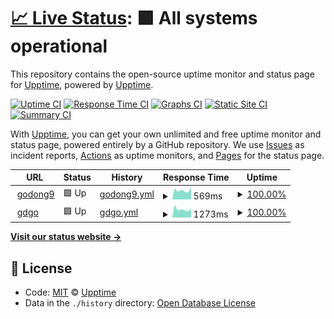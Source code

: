 # [📈 Live Status](https://demo.upptime.js.org): <!--live status--> **🟩 All systems operational**

This repository contains the open-source uptime monitor and status page for [Upptime](https://upptime.js.org), powered by [Upptime](https://github.com/upptime/upptime).

[![Uptime CI](https://github.com/koj-co/upptime/workflows/Uptime%20CI/badge.svg)](https://github.com/koj-co/upptime/actions?query=workflow%3A%22Uptime+CI%22)
[![Response Time CI](https://github.com/koj-co/upptime/workflows/Response%20Time%20CI/badge.svg)](https://github.com/koj-co/upptime/actions?query=workflow%3A%22Response+Time+CI%22)
[![Graphs CI](https://github.com/koj-co/upptime/workflows/Graphs%20CI/badge.svg)](https://github.com/koj-co/upptime/actions?query=workflow%3A%22Graphs+CI%22)
[![Static Site CI](https://github.com/koj-co/upptime/workflows/Static%20Site%20CI/badge.svg)](https://github.com/koj-co/upptime/actions?query=workflow%3A%22Static+Site+CI%22)
[![Summary CI](https://github.com/koj-co/upptime/workflows/Summary%20CI/badge.svg)](https://github.com/koj-co/upptime/actions?query=workflow%3A%22Summary+CI%22)

With [Upptime](https://upptime.js.org), you can get your own unlimited and free uptime monitor and status page, powered entirely by a GitHub repository. We use [Issues](https://github.com/upptime/upptime/issues) as incident reports, [Actions](https://github.com/upptime/upptime/actions) as uptime monitors, and [Pages](https://demo.upptime.js.org) for the status page.

<!--start: status pages-->
<!-- This summary is generated by Upptime (https://github.com/upptime/upptime) -->
<!-- Do not edit this manually, your changes will be overwritten -->
<!-- prettier-ignore -->
| URL | Status | History | Response Time | Uptime |
| --- | ------ | ------- | ------------- | ------ |
| <img alt="" src="https://favicons.githubusercontent.com/godong9.com" height="13"> [godong9](https://godong9.com) | 🟩 Up | [godong9.yml](https://github.com/godong9/gdgo/commits/master/history/godong9.yml) | <details><summary><img alt="Response time graph" src="./graphs/godong9/response-time-week.png" height="20"> 569ms</summary><br><a href="https://godong9.github.io/gdgo/history/godong9"><img alt="Response time 570" src="https://img.shields.io/endpoint?url=https%3A%2F%2Fraw.githubusercontent.com%2Fgodong9%2Fgdgo%2Fmaster%2Fapi%2Fgodong9%2Fresponse-time.json"></a><br><a href="https://godong9.github.io/gdgo/history/godong9"><img alt="24-hour response time 772" src="https://img.shields.io/endpoint?url=https%3A%2F%2Fraw.githubusercontent.com%2Fgodong9%2Fgdgo%2Fmaster%2Fapi%2Fgodong9%2Fresponse-time-day.json"></a><br><a href="https://godong9.github.io/gdgo/history/godong9"><img alt="7-day response time 569" src="https://img.shields.io/endpoint?url=https%3A%2F%2Fraw.githubusercontent.com%2Fgodong9%2Fgdgo%2Fmaster%2Fapi%2Fgodong9%2Fresponse-time-week.json"></a><br><a href="https://godong9.github.io/gdgo/history/godong9"><img alt="30-day response time 601" src="https://img.shields.io/endpoint?url=https%3A%2F%2Fraw.githubusercontent.com%2Fgodong9%2Fgdgo%2Fmaster%2Fapi%2Fgodong9%2Fresponse-time-month.json"></a><br><a href="https://godong9.github.io/gdgo/history/godong9"><img alt="1-year response time 570" src="https://img.shields.io/endpoint?url=https%3A%2F%2Fraw.githubusercontent.com%2Fgodong9%2Fgdgo%2Fmaster%2Fapi%2Fgodong9%2Fresponse-time-year.json"></a></details> | <details><summary><a href="https://godong9.github.io/gdgo/history/godong9">100.00%</a></summary><a href="https://godong9.github.io/gdgo/history/godong9"><img alt="All-time uptime 100.00%" src="https://img.shields.io/endpoint?url=https%3A%2F%2Fraw.githubusercontent.com%2Fgodong9%2Fgdgo%2Fmaster%2Fapi%2Fgodong9%2Fuptime.json"></a><br><a href="https://godong9.github.io/gdgo/history/godong9"><img alt="24-hour uptime 100.00%" src="https://img.shields.io/endpoint?url=https%3A%2F%2Fraw.githubusercontent.com%2Fgodong9%2Fgdgo%2Fmaster%2Fapi%2Fgodong9%2Fuptime-day.json"></a><br><a href="https://godong9.github.io/gdgo/history/godong9"><img alt="7-day uptime 100.00%" src="https://img.shields.io/endpoint?url=https%3A%2F%2Fraw.githubusercontent.com%2Fgodong9%2Fgdgo%2Fmaster%2Fapi%2Fgodong9%2Fuptime-week.json"></a><br><a href="https://godong9.github.io/gdgo/history/godong9"><img alt="30-day uptime 100.00%" src="https://img.shields.io/endpoint?url=https%3A%2F%2Fraw.githubusercontent.com%2Fgodong9%2Fgdgo%2Fmaster%2Fapi%2Fgodong9%2Fuptime-month.json"></a><br><a href="https://godong9.github.io/gdgo/history/godong9"><img alt="1-year uptime 100.00%" src="https://img.shields.io/endpoint?url=https%3A%2F%2Fraw.githubusercontent.com%2Fgodong9%2Fgdgo%2Fmaster%2Fapi%2Fgodong9%2Fuptime-year.json"></a></details>
| <img alt="" src="https://favicons.githubusercontent.com/gdgo.kr" height="13"> [gdgo](https://gdgo.kr) | 🟩 Up | [gdgo.yml](https://github.com/godong9/gdgo/commits/master/history/gdgo.yml) | <details><summary><img alt="Response time graph" src="./graphs/gdgo/response-time-week.png" height="20"> 1273ms</summary><br><a href="https://godong9.github.io/gdgo/history/gdgo"><img alt="Response time 1200" src="https://img.shields.io/endpoint?url=https%3A%2F%2Fraw.githubusercontent.com%2Fgodong9%2Fgdgo%2Fmaster%2Fapi%2Fgdgo%2Fresponse-time.json"></a><br><a href="https://godong9.github.io/gdgo/history/gdgo"><img alt="24-hour response time 1347" src="https://img.shields.io/endpoint?url=https%3A%2F%2Fraw.githubusercontent.com%2Fgodong9%2Fgdgo%2Fmaster%2Fapi%2Fgdgo%2Fresponse-time-day.json"></a><br><a href="https://godong9.github.io/gdgo/history/gdgo"><img alt="7-day response time 1273" src="https://img.shields.io/endpoint?url=https%3A%2F%2Fraw.githubusercontent.com%2Fgodong9%2Fgdgo%2Fmaster%2Fapi%2Fgdgo%2Fresponse-time-week.json"></a><br><a href="https://godong9.github.io/gdgo/history/gdgo"><img alt="30-day response time 1234" src="https://img.shields.io/endpoint?url=https%3A%2F%2Fraw.githubusercontent.com%2Fgodong9%2Fgdgo%2Fmaster%2Fapi%2Fgdgo%2Fresponse-time-month.json"></a><br><a href="https://godong9.github.io/gdgo/history/gdgo"><img alt="1-year response time 1200" src="https://img.shields.io/endpoint?url=https%3A%2F%2Fraw.githubusercontent.com%2Fgodong9%2Fgdgo%2Fmaster%2Fapi%2Fgdgo%2Fresponse-time-year.json"></a></details> | <details><summary><a href="https://godong9.github.io/gdgo/history/gdgo">100.00%</a></summary><a href="https://godong9.github.io/gdgo/history/gdgo"><img alt="All-time uptime 100.00%" src="https://img.shields.io/endpoint?url=https%3A%2F%2Fraw.githubusercontent.com%2Fgodong9%2Fgdgo%2Fmaster%2Fapi%2Fgdgo%2Fuptime.json"></a><br><a href="https://godong9.github.io/gdgo/history/gdgo"><img alt="24-hour uptime 100.00%" src="https://img.shields.io/endpoint?url=https%3A%2F%2Fraw.githubusercontent.com%2Fgodong9%2Fgdgo%2Fmaster%2Fapi%2Fgdgo%2Fuptime-day.json"></a><br><a href="https://godong9.github.io/gdgo/history/gdgo"><img alt="7-day uptime 100.00%" src="https://img.shields.io/endpoint?url=https%3A%2F%2Fraw.githubusercontent.com%2Fgodong9%2Fgdgo%2Fmaster%2Fapi%2Fgdgo%2Fuptime-week.json"></a><br><a href="https://godong9.github.io/gdgo/history/gdgo"><img alt="30-day uptime 100.00%" src="https://img.shields.io/endpoint?url=https%3A%2F%2Fraw.githubusercontent.com%2Fgodong9%2Fgdgo%2Fmaster%2Fapi%2Fgdgo%2Fuptime-month.json"></a><br><a href="https://godong9.github.io/gdgo/history/gdgo"><img alt="1-year uptime 100.00%" src="https://img.shields.io/endpoint?url=https%3A%2F%2Fraw.githubusercontent.com%2Fgodong9%2Fgdgo%2Fmaster%2Fapi%2Fgdgo%2Fuptime-year.json"></a></details>

<!--end: status pages-->

[**Visit our status website →**](https://demo.upptime.js.org)

## 📄 License

- Code: [MIT](./LICENSE) © [Upptime](https://upptime.js.org)
- Data in the `./history` directory: [Open Database License](https://opendatacommons.org/licenses/odbl/1-0/)
